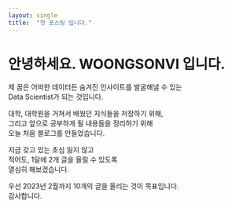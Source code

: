 ```yaml
---
layout: single
title:  "첫 포스팅 입니다."
---
```


# 안녕하세요. WOONGSONVI 입니다.

제 꿈은 어떠한 데이터든 숨겨진 인사이트를 발굴해낼 수 있는  
Data Scientist가 되는 것입니다.

대학, 대학원을 거쳐서 배웠던 지식들을 저장하기 위해,  
그리고 앞으로 공부하게 될 내용들을 정리하기 위해  
오늘 처음 블로그를 만들었습니다.

지금 갖고 있는 초심 잃지 않고  
적어도, 1달에 2개 글을 올릴 수 있도록  
열심히 해보겠습니다.

우선 2023년 2월까지 10개의 글을 올리는 것이 목표입니다.  
감사합니다.
